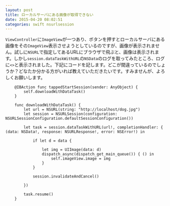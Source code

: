 ```yaml
---
layout: post
title: ローカルサーバにある画像が取得できない
date: 2015-04-20 08:02:51
categories: swift nsurlsession
---
```

<p><code>ViewController</code>に<code>ImageView</code>が一つあり、ボタンを押すとローカルサーバにある画像をその<code>ImageView</code>表示させようとしているのですが、画像が表示されません。試しに<code>NSURL</code>で指定してあるURLにブラウザで飛ぶと、画像は表示されます。しかし<code>session.dataTaskWithURL</code>の<code>NSData</code>のログを取ってみたところ、ログに<code>&lt;&gt;</code>と表示されました。下記にコードを記します。どこが間違っているのでしょうか？どなたか分かる方がいれば教えていただきたいです。すみませんが、よろしくお願いします。</p>

<pre><code>    @IBAction func tappedStartSession(sender: AnyObject) {
        self.downloadWithDataTask()
    }

    func downloadWithDataTask() {
        let url = NSURL(string: "http://localhost/dog.jpg")
        let session = NSURLSession(configuration: NSURLSessionConfiguration.defaultSessionConfiguration())

        let task = session.dataTaskWithURL(url!, completionHandler: { (data: NSData!, response: NSURLResponse!, error: NSError!) in

            if let d = data {

                let img = UIImage(data: d)
                dispatch_async(dispatch_get_main_queue()) { () in
                    self.imageView.image = img
                }
            }

            session.invalidateAndCancel()

        })

        task.resume()
    }
</code></pre>
